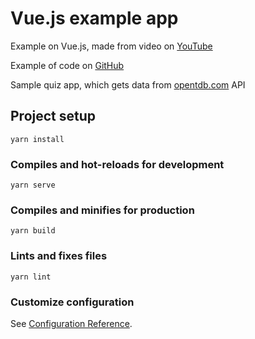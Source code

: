 # Vue.js example app

Example on Vue.js, made from video on [YouTube](https://www.youtube.com/watch?v=4deVCNJq3qc&t=2133s)

Example of code on [GitHub](https://github.com/gwenf/vue-quiz)

Sample quiz app, which gets data from [opentdb.com](https://opentdb.com) API

## Project setup
```
yarn install
```

### Compiles and hot-reloads for development
```
yarn serve
```

### Compiles and minifies for production
```
yarn build
```

### Lints and fixes files
```
yarn lint
```

### Customize configuration
See [Configuration Reference](https://cli.vuejs.org/config/).
